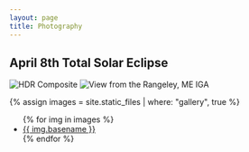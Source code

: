 ```yaml
---
layout: page
title: Photography
---
```


## April 8th Total Solar Eclipse

![HDR Composite](https://rlang81.github.io/assets/img/photography/maine-tse-2024/hdr-stack-1.png) ![View from the Rangeley, ME IGA](https://rlang81.github.io/assets/img/photography/maine-tse-2024/PXL_20240408_193142221.jpg)

{% assign images = site.static_files | where: "gallery", true %}
<ul>
  {% for img in images %}
    <li><a href="{{ img.path }}" title="{{ img.basename }}" class="img">{{ img.basename }}</a></li>
  {% endfor %}
</ul>
